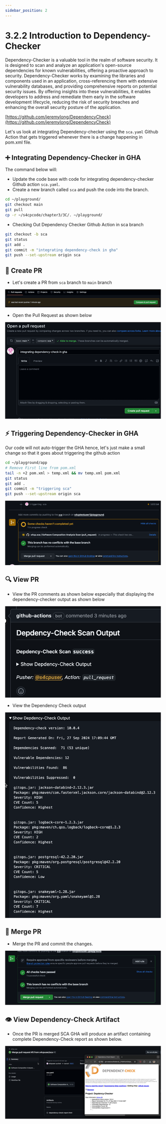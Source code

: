 ```yaml
---
sidebar_position: 2
---
```


# 3.2.2 Introduction to Dependency-Checker

Dependency-Checker is a valuable tool in the realm of software security. It is designed to scan and analyze an application's open-source dependencies for known vulnerabilities, offering a proactive approach to security. Dependency-Checker works by examining the libraries and components used in an application, cross-referencing them with extensive vulnerability databases, and providing comprehensive reports on potential security issues. By offering insights into these vulnerabilities, it enables developers to address and remediate them early in the software development lifecycle, reducing the risk of security breaches and enhancing the overall security posture of the application.

[https://github.com/jeremylong/DependencyCheck](https://github.com/jeremylong/DependencyCheck)

Let's us look at integrating Dependency-checker using the `sca.yaml` Github Action that gets triggered whenever there is a change happening in pom.xml file.

## ➕ Integrating Dependency-Checker in GHA

The command below will:

- Update the code base with code for integrating dependency-checker Github action `sca.yaml`.
- Create a new branch called `sca` and push the code into the branch.

```bash
cd ~/playground/
git checkout main
git pull
cp -r ~/s4cpcode/chapter3/3C/. ~/playground/
```

- Checking Out Dependency Checker Github Action in sca branch

```bash
git checkout -b sca
git status
git add .
git commit -m "integrating dependency-check in gha"
git push --set-upstream origin sca
```

## 🔄 Create PR

- Let's create a PR from `sca` branch to `main` branch

![](img/3B_1.png)

- Open the Pull Request as shown below

![](img/3B_2.png)

## ⚡ Triggering Dependency-Checker in GHA

Our code will not auto-trigger the GHA hence, let's just make a small change so that it goes about triggering the github action

```bash
cd ~/playground/app
# Remove First line from pom.xml    
tail -n +2 pom.xml > temp.xml && mv temp.xml pom.xml
git status
git add .
git commit -m "triggering sca"
git push --set-upstream origin sca
```

![](img/3B_3.png)

## 🔍 View PR

- View the PR comments as shown below especially that displaying the dependency-checker output as shown below

![](img/pr_comment_sca.png)

- View the Dependency Check output

![](img/dc_comment_output.png)

## 🔗 Merge PR

- Merge the PR and commit the changes.

![](img/3B_6.png)

## 👁️ View Dependency-Check Artifact

- Once the PR is merged SCA GHA will produce an artifact containing complete Dependency-Check report as shown below.

![](img/dc_report_summary.png)
